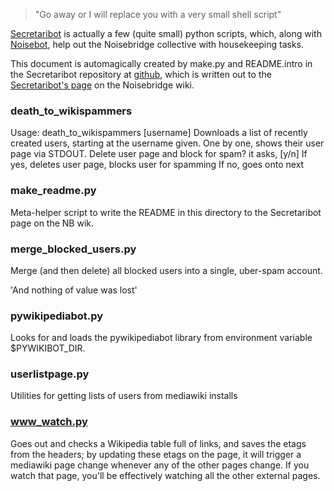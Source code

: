 <blockquote>
"Go away or I will replace you with a very small shell script"
</blockquote>

[Secretaribot](https://www.noisebridge.net/wiki/Secretaribot) is actually a few (quite small) python scripts, which, along with [Noisebot](https://www.noisebridge.net/wiki/Noisebot), help out the Noisebridge collective with housekeeping tasks.

This document is automagically created by make.py and README.intro in the
Secretaribot repository at [github](https://github.com/dannyob/secretaribot),
which is written out to the [Secretaribot's
page](https://www.noisebridge.net/wiki/Secretaribot) on the Noisebridge wiki. 

### death_to_wikispammers ###

Usage: death_to_wikispammers [username]
Downloads a list of recently created users, starting at the username given.
One by one, shows their user page via STDOUT.
Delete user page and block for spam? it asks, [y/n]
If yes, deletes user page, blocks user for spamming
If no, goes onto next

### make_readme.py ###

Meta-helper script to write the README in this directory to the Secretaribot page on the NB wik.

### merge_blocked_users.py ###

Merge (and then delete) all blocked users into a single, uber-spam account.

'And nothing of value was lost'

### pywikipediabot.py ###

Looks for and loads the pywikipediabot library from environment variable
$PYWIKIBOT_DIR.

### userlistpage.py ###

Utilities for getting lists of users from mediawiki installs

### www_watch.py ###

Goes out and checks a Wikipedia table full of links, and saves the etags from
the headers; by updating these etags on the page, it will trigger a mediawiki
page change whenever any of the other pages change. If you watch that page,
you'll be effectively watching all the other external pages.
